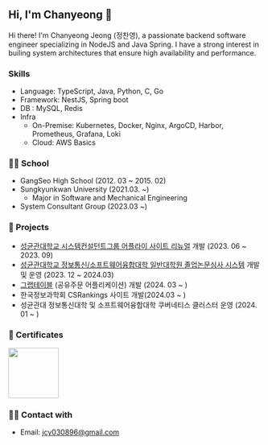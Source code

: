 ## Hi, I'm Chanyeong 🤗
Hi there! I'm Chanyeong Jeong (정찬영), a passionate backend software engineer specializing in NodeJS and Java Spring. I have a strong interest in builing system architectures that ensure high availability and performance.

### Skills
- Language: TypeScript, Java, Python, C, Go
- Framework: NestJS, Spring boot
- DB : MySQL, Redis
- Infra 
  - On-Premise: Kubernetes, Docker, Nginx, ArgoCD, Harbor, Prometheus, Grafana, Loki 
  - Cloud: AWS Basics

### 🧑‍💻 School 
- GangSeo High School (2012. 03 ~ 2015. 02)   
- Sungkyunkwan University (2021.03. ~)
  - Major in Software and Mechanical Engineering
- System Consultant Group (2023.03 ~)

### 📑 Projects
- [성균관대학교 시스템컨설턴트그룹 어플라이 사이트 리뉴얼](https://apply.scg.skku.ac.kr/) 개발 (2023. 06 ~ 2023. 09)
- [성균관대학교 정보통신/소프트웨어융합대학 일반대학원 졸업논문심사 시스템](https://grad.icc.skku.ac.kr) 개발 및 운영 (2023. 12 ~ 2024.03)
- [그랩테이블](https://github.com/GrabTable) (공유주문 어플리케이션) 개발 (2024. 03 ~ )
- 한국정보과학회 CSRankings 사이트 개발(2024.03 ~ )
- 성균관대 정보통신대학 및 소프트웨어융합대학 쿠버네티스 클러스터 운영 (2024. 01 ~ )

### 🥇 Certificates
<img src="https://encrypted-tbn0.gstatic.com/images?q=tbn:ANd9GcSiyfI2y0SQmFN5cqDgIhYtRewlwVgeO47ddg&s" width="100" height="100"/> 


### 🙋‍♂️ Contact with 
- Email: jcy030896@gmail.com
